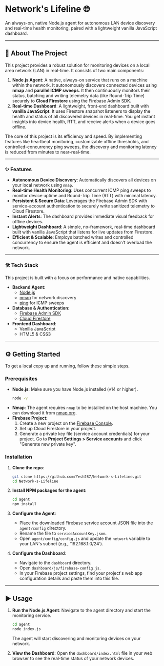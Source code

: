 # Network's Lifeline 🌐

An always-on, native Node.js agent for autonomous LAN device discovery and real-time health monitoring, paired with a lightweight vanilla JavaScript dashboard.

-----

## 🚀 About The Project

This project provides a robust solution for monitoring devices on a local area network (LAN) in real-time. It consists of two main components:

1.  **Node.js Agent**: A native, always-on service that runs on a machine within the network. It autonomously discovers connected devices using **nmap** and **parallel ICMP sweeps**. It then continuously monitors their status, batching and writing telemetry data (like Round-Trip Time) securely to **Cloud Firestore** using the Firebase Admin SDK.
2.  **Real-time Dashboard**: A lightweight, front-end dashboard built with **vanilla JavaScript**. It uses Firestore snapshot listeners to display the health and status of all discovered devices in real-time. You get instant insights into device health, RTT, and receive alerts when a device goes offline.

The core of this project is its efficiency and speed. By implementing features like heartbeat monitoring, customizable offline thresholds, and controlled-concurrency ping sweeps, the discovery and monitoring latency is reduced from minutes to near-real-time.

-----

### ✨ Features

  * **Autonomous Device Discovery**: Automatically discovers all devices on your local network using `nmap`.
  * **Real-time Health Monitoring**: Uses concurrent ICMP ping sweeps to monitor device uptime and Round-Trip Time (RTT) with minimal latency.
  * **Persistent & Secure Data**: Leverages the Firebase Admin SDK with service-account authentication to securely write sanitized telemetry to Cloud Firestore.
  * **Instant Alerts**: The dashboard provides immediate visual feedback for offline devices.
  * **Lightweight Dashboard**: A simple, no-framework, real-time dashboard built with vanilla JavaScript that listens for live updates from Firestore.
  * **Efficient & Scalable**: Employs batched writes and controlled concurrency to ensure the agent is efficient and doesn't overload the network.

-----

### 🛠️ Tech Stack

This project is built with a focus on performance and native capabilities.

  * **Backend Agent**:
      * [Node.js](https://nodejs.org/)
      * [nmap](https://nmap.org/) for network discovery
      * [ping](https://www.npmjs.com/package/ping) for ICMP sweeps
  * **Database & Authentication**:
      * [Firebase Admin SDK](https://firebase.google.com/docs/admin/setup)
      * [Cloud Firestore](https://firebase.google.com/docs/firestore)
  * **Frontend Dashboard**:
      * Vanilla JavaScript
      * HTML5 & CSS3

-----

## ⚙️ Getting Started

To get a local copy up and running, follow these simple steps.

### Prerequisites

  * **Node.js**: Make sure you have Node.js installed (v14 or higher).
    ```sh
    node -v
    ```
  * **Nmap**: The agent requires `nmap` to be installed on the host machine. You can download it from [nmap.org](https://nmap.org/download.html).
  * **Firebase Project**:
    1.  Create a new project on the [Firebase Console](https://console.firebase.google.com/).
    2.  Set up Cloud Firestore in your project.
    3.  Generate a private key file (service account credentials) for your project. Go to **Project Settings \> Service accounts** and click "Generate new private key".

### Installation

1.  **Clone the repo**:

    ```sh
    git clone https://github.com/Yesh287/Network-s-Lifeline.git
    cd Network-s-Lifeline
    ```

2.  **Install NPM packages for the agent**:

    ```sh
    cd agent
    npm install
    ```

3.  **Configure the Agent**:

      * Place the downloaded Firebase service account JSON file into the `agent/config` directory.
      * Rename the file to `serviceAccountKey.json`.
      * Open `agent/config/config.js` and update the `network` variable to your LAN's subnet (e.g., '192.168.1.0/24').

4.  **Configure the Dashboard**:

      * Navigate to the `dashboard` directory.
      * Open `dashboard/js/firebase-config.js`.
      * In your Firebase project settings, find your project's web app configuration details and paste them into this file.

-----

## ▶️ Usage

1.  **Run the Node.js Agent**:
    Navigate to the agent directory and start the monitoring service.

    ```sh
    cd agent
    node index.js
    ```

    The agent will start discovering and monitoring devices on your network.

2.  **View the Dashboard**:
    Open the `dashboard/index.html` file in your web browser to see the real-time status of your network devices.
